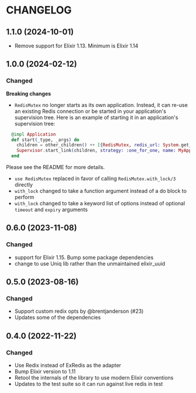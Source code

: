 # CHANGELOG

## 1.1.0 (2024-10-01)

* Remove support for Elixir 1.13. Minimum is Elixir 1.14

## 1.0.0 (2024-02-12)

### Changed

**Breaking changes**
- `RedisMutex` no longer starts as its own application. Instead, it can re-use an existing Redis connection
  or be started in your application's supervision tree. Here is an example of starting it in an application's
  supervision tree:
```elixir
  @impl Application
  def start(_type, _args) do
    children = other_children() ++ [{RedisMutex, redis_url: System.get_env("REDIS_URL")}]
    Supervisor.start_link(children, strategy: :one_for_one, name: MyApp.Supervisor)
  end
```
  Please see the README for more details.
- `use RedisMutex` replaced in favor of calling `RedisMutex.with_lock/3` directly
- `with_lock` changed to take a function argument instead of a do block to perform
- `with_lock` changed to take a keyword list of options instead of optional `timeout` and `expiry` arguments


## 0.6.0 (2023-11-08)

### Changed
- support for Elixir 1.15. Bump some package dependencies
- change to use Uniq lib rather than the unmaintained elixir_uuid

## 0.5.0 (2023-08-16)

### Changed

* Support custom redix opts by @brentjanderson (#23)
* Updates some of the dependencies
## 0.4.0 (2022-11-22)

### Changed

* Use Redix instead of ExRedis as the adapter
* Bump Elixir version to 1.11
* Retool the internals of the library to use modern Elixir conventions
* Updates to the test suite so it can run against live redis in test
